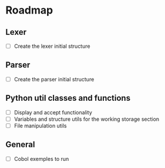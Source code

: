 # Roadmap

## Lexer

- [ ] Create the lexer initial structure

## Parser

- [ ] Create the parser initial structure

## Python util classes and functions

- [ ] Display and accept functionality
- [ ] Variables and structure utils for the working storage section
- [ ] File manipulation utils

## General 

- [ ] Cobol exemples to run
